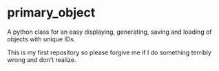 # primary_object
A python class for an easy displaying, generating, saving and loading of objects with unique IDs.

This is my first repository so please forgive me if I do something terribly wrong and don't realize.
